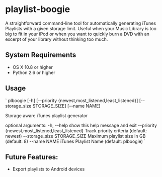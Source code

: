 playlist-boogie
===============

A straightforward command-line tool for automatically generating iTunes Playlists with a given storage limit. Useful when your Music Library is too big to fit in your iPod or when you want to quickly burn a DVD with an excerpt of your library without thinking too much.

System Requirements
-------------------

 * OS X 10.8 or higher
 * Python 2.6 or higher

Usage
-----
` plboogie [-h] [--priority {newest,most_listened,least_listened}]
               [--storage_size STORAGE_SIZE] [--name NAME]

Storage aware iTunes playlist generator

optional arguments:
  -h, --help            show this help message and exit
  --priority {newest,most_listened,least_listened}
                        Track priority criteria (default: newest)
  --storage_size STORAGE_SIZE
                        Maximum playlist size in GB (default: 8)
  --name NAME           iTunes Playlist Name (default: plboogie) `


Future Features:
---------------

* Export playlists to Android devices